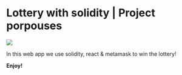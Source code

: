 # Lottery with solidity | Project porpouses
![](https://images.jairoramirezu.com/images/solidity-react-lottery.png)

In this web app we use solidity, react & metamask to win the lottery!

**Enjoy!**
